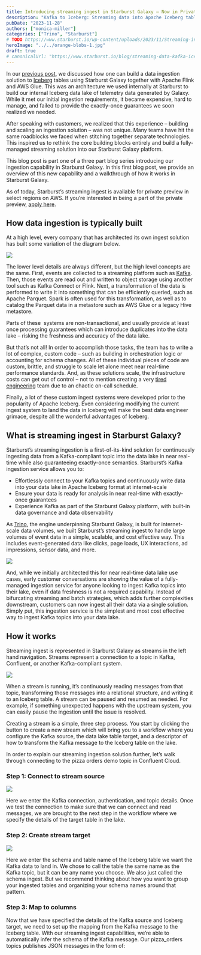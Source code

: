 ```yaml
---
title: Introducing streaming ingest in Starburst Galaxy — Now in Private Preview
description: "Kafka to Iceberg: Streaming data into Apache Iceberg tables"
pubDate: "2023-11-28"
authors: ["monica-miller"]
categories: ["Trino", "Starburst"]
# TODO https://www.starburst.io/wp-content/uploads/2023/11/Streaming-ingest-in-Galaxy-1.png
heroImage: "../../orange-blobs-1.jpg"
draft: true
# canonicalUrl: "https://www.starburst.io/blog/streaming-data-kafka-iceberg/"
---
```


In our [previous post](https://www.starburst.io/blog/near-real-time-ingestion-for-trino/), we discussed how one can build a data ingestion solution to [Iceberg](https://www.starburst.io/info/apache-iceberg/) tables using Starburst Galaxy together with Apache Flink and AWS Glue. This was an architecture we used internally at Starburst to build our internal Iceberg data lake of telemetry data generated by Galaxy. While it met our initial ingestion requirements, it became expensive, hard to manage, and failed to provide the exactly-once guarantees we soon realized we needed.

After speaking with customers, we realized that this experience – building and scaling an ingestion solution – was not unique. Many teams have hit the same roadblocks we faced when stitching together separate technologies. This inspired us to rethink the core building blocks entirely and build a fully-managed streaming solution into our Starburst Galaxy platform.

This blog post is part one of a three part blog series introducing our ingestion capability in Starburst Galaxy. In this first blog post, we provide an overview of this new capability and a walkthrough of how it works in Starburst Galaxy.

As of today, Starburst’s streaming ingest is available for private preview in select regions on AWS. If you’re interested in being a part of the private preview, [apply here](https://www.starburst.io/info/join-private-previews-in-starburst-galaxy/).

## How data ingestion is typically built

At a high level, every company that has architected its own ingest solution has built some variation of the diagram below.

![](https://www.starburst.io/wp-content/uploads/2023/11/streaming-ingest-complex.png)

The lower level details are always different, but the high level concepts are the same. First, events are collected to a streaming platform such as [Kafka](https://www.starburst.io/blog/kafka-streaming/). Then, those events are read out and written to object storage using another tool such as Kafka Connect or Flink. Next, a transformation of the data is performed to write it into something that can be efficiently queried, such as Apache Parquet. Spark is often used for this transformation, as well as to catalog the Parquet data in a metastore such as AWS Glue or a legacy Hive metastore.

Parts of these  systems are non-transactional, and usually provide at least once processing guarantees which can introduce duplicates into the data lake – risking the freshness and accuracy of the data lake.

But that’s not all! In order to accomplish those tasks, the team has to write a lot of complex, custom code – such as building in orchestration logic or accounting for schema changes. All of these individual pieces of code are custom, brittle, and struggle to scale let alone meet near real-time performance standards. And, as these solutions scale, the infrastructure costs can get out of control – not to mention creating a very [tired engineering](https://www.starburst.io/blog/data-engineering-challenges/) team due to an chaotic on-call schedule.

Finally, a lot of these custom ingest systems were developed prior to the popularity of Apache Iceberg. Even considering modifying the current ingest system to land the data in Iceberg will make the best data engineer grimace, despite all the wonderful advantages of Iceberg.

## What is streaming ingest in Starburst Galaxy?

Starburst’s streaming ingestion is a first-of-its-kind solution for continuously ingesting data from a Kafka-compliant topic into the data lake in near real-time while also guaranteeing exactly-once semantics. Starburst’s Kafka ingestion service allows you to:

- Effortlessly connect to your Kafka topics and continuously write data into your data lake in Apache Iceberg format at internet-scale
- Ensure your data is ready for analysis in near real-time with exactly-once guarantees
- Experience Kafka as part of the Starburst Galaxy platform, with built-in data governance and data observability

As [Trino](https://www.starburst.io/learn/trino/), the engine underpinning Starburst Galaxy, is built for internet-scale data volumes, we built Starburst’s streaming ingest to handle large volumes of event data in a simple, scalable, and cost effective way. This includes event-generated data like clicks, page loads, UX interactions, ad impressions, sensor data, and more.

![](https://www.starburst.io/wp-content/uploads/2023/11/starburst-streaming-ingest-.png)

And, while we initially architected this for near real-time data lake use cases, early customer conversations are showing the value of a fully-managed ingestion service for anyone looking to ingest Kafka topics into their lake, even if data freshness is not a required capability. Instead of bifurcating streaming and batch strategies, which adds further complexities downstream, customers can now ingest all their data via a single solution. Simply put, this ingestion service is the simplest and most cost effective way to ingest Kafka topics into your data lake.

## How it works

Streaming ingest is represented in Starburst Galaxy as streams in the left hand navigation. Streams represent a connection to a topic in Kafka, Confluent, or another Kafka-compliant system.

![](https://www.starburst.io/wp-content/uploads/2023/11/all-streams.png)

When a stream is running, it’s continuously reading messages from that topic, transforming those messages into a relational structure, and writing it to an Iceberg table. A stream can be paused and resumed as needed. For example, if something unexpected happens with the upstream system, you can easily pause the ingestion until the issue is resolved.

Creating a stream is a simple, three step process. You start by clicking the button to create a new stream which will bring you to a workflow where you configure the Kafka source, the data lake table target, and a descriptor of how to transform the Kafka message to the Iceberg table on the lake.

In order to explain our streaming ingestion solution further, let’s walk through connecting to the pizza orders demo topic in Confluent Cloud.

### Step 1: Connect to stream source

![](https://www.starburst.io/wp-content/uploads/2023/11/connect-to-stream-source-e1701120783964.png)

Here we enter the Kafka connection, authentication, and topic details. Once we test the connection to make sure that we can connect and read messages, we are brought to the next step in the workflow where we specify the details of the target table in the lake.

### Step 2: Create stream target

![](https://www.starburst.io/wp-content/uploads/2023/11/create-stream-target-e1701120735201.png)

Here we enter the schema and table name of the Iceberg table we want the Kafka data to land in. We chose to call the table the same name as the Kafka topic, but it can be any name you choose. We also just called the schema ingest. But we recommend thinking about how you want to group your ingested tables and organizing your schema names around that pattern.

### Step 3: Map to columns

Now that we have specified the details of the Kafka source and Iceberg target, we need to set up the mapping from the Kafka message to the Iceberg table. With our streaming ingest capabilities, we’re able to automatically infer the schema of the Kafka message. Our pizza_orders topics publishes JSON messages in the form of:
